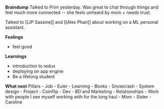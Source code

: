 **Braindump**
Talked to Prim yesterday. Was great to chat through things and feel much more connected -- she feels unheard by mom + needs trust. 

Talked to [[JP Sassine]] and [[Alex Phan]] about working on a ML personal assistant.

**Feelings**
- feel good

**Learnings**
- introduction to redux 
- deploying on app engine 
- Be a lifelong student

**What next**
Pillars
	- Job
		- Euler
	- Learning
		- Books
			- Snowcrash
			- System design
	- Project
		- Coinflip
			- Dev 
			- BD and Marketing
	- Relationships
		- Work with people I see myself working with for the long haul
		- Mom
		- Sister
		- Caroline